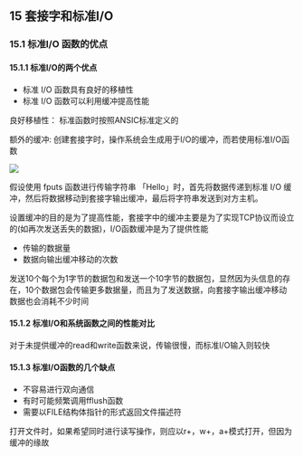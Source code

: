 ## 15 套接字和标准I/O 

### 15.1 标准I/O 函数的优点

#### 15.1.1 标准I/O的两个优点

- 标准 I/O 函数具有良好的移植性
- 标准 I/O 函数可以利用缓冲提高性能

良好移植性： 标准函数时按照ANSIC标准定义的

额外的缓冲: 创建套接字时，操作系统会生成用于I/O的缓冲，而若使用标准I/O函数

![](https://camo.githubusercontent.com/fa4d05ae67e35866b82fbe9e0084f50c0e0fc595/68747470733a2f2f692e6c6f6c692e6e65742f323031392f30312f32392f356335303065353361643961612e706e67)

假设使用 fputs 函数进行传输字符串 「Hello」时，首先将数据传递到标准 I/O 缓冲，然后将数据移动到套接字输出缓冲，最后将字符串发送到对方主机。

设置缓冲的目的是为了提高性能，套接字中的缓冲主要是为了实现TCP协议而设立的(如再次发送丢失的数据)，I/O函数缓冲是为了提供性能

- 传输的数据量
- 数据向输出缓冲移动的次数

发送10个每个为1字节的数据包和发送一个10字节的数据包，显然因为头信息的存在，10个数据包会传输更多数据量，而且为了发送数据，向套接字输出缓冲移动数据也会消耗不少时间

#### 15.1.2 标准I/O和系统函数之间的性能对比

对于未提供缓冲的read和write函数来说，传输很慢，而标准I/O输入则较快

#### 15.1.3 标准I/O函数的几个缺点

- 不容易进行双向通信
- 有时可能频繁调用fflush函数
- 需要以FILE结构体指针的形式返回文件描述符

打开文件时，如果希望同时进行读写操作，则应以r+，w+，a+模式打开，但因为缓冲的缘故